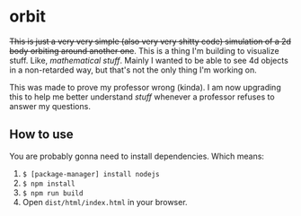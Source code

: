 # orbit
~~This is just a very very simple (also very very shitty code) simulation of a 2d body orbiting around another one~~.
This is a thing I'm building to visualize stuff. Like, _mathematical stuff_. Mainly I wanted to be able
to see 4d objects in a non-retarded way, but that's not the only thing I'm working on.

This was made to prove my professor wrong (kinda). I am now upgrading this to help me
better understand _stuff_ whenever a professor refuses to answer my questions.

## How to use
You are probably gonna need to install dependencies. Which means:
1) `$ [package-manager] install nodejs`
2) `$ npm install`
3) `$ npm run build`
4) Open `dist/html/index.html` in your browser.

